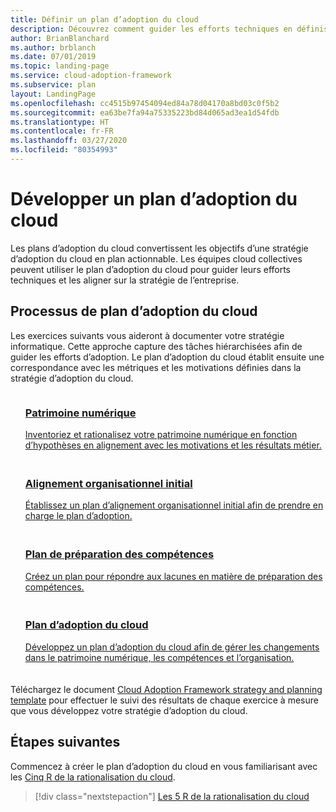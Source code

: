```yaml
---
title: Définir un plan d’adoption du cloud
description: Découvrez comment guider les efforts techniques en définissant un plan d’adoption du cloud à l’aide du Cloud Adoption Framework pour Azure.
author: BrianBlanchard
ms.author: brblanch
ms.date: 07/01/2019
ms.topic: landing-page
ms.service: cloud-adoption-framework
ms.subservice: plan
layout: LandingPage
ms.openlocfilehash: cc4515b97454094ed84a78d04170a8bd03c0f5b2
ms.sourcegitcommit: ea63be7fa94a75335223bd84d065ad3ea1d54fdb
ms.translationtype: HT
ms.contentlocale: fr-FR
ms.lasthandoff: 03/27/2020
ms.locfileid: "80354993"
---
```

<!-- markdownlint-disable MD026 -->

# <a name="develop-a-cloud-adoption-plan"></a>Développer un plan d’adoption du cloud

Les plans d’adoption du cloud convertissent les objectifs d’une stratégie d’adoption du cloud en plan actionnable. Les équipes cloud collectives peuvent utiliser le plan d’adoption du cloud pour guider leurs efforts techniques et les aligner sur la stratégie de l’entreprise.

## <a name="cloud-adoption-plan-process"></a>Processus de plan d’adoption du cloud

Les exercices suivants vous aideront à documenter votre stratégie informatique. Cette approche capture des tâches hiérarchisées afin de guider les efforts d’adoption. Le plan d’adoption du cloud établit ensuite une correspondance avec les métriques et les motivations définies dans la stratégie d’adoption du cloud.

<!-- markdownlint-disable MD033 -->

<ul class="panelContent cardsF">
    <li style="display: flex; flex-direction: column;">
        <a href="../digital-estate/rationalize.md">
            <div class="cardSize">
                <div class="cardPadding" style="padding-bottom:10px;">
                    <div class="card" style="padding-bottom:10px;">
                        <div class="cardImageOuter">
                            <div class="cardImage">
                                <img alt="" src="../_images/icons/1.png" data-linktype="external">
                            </div>
                        </div>
                        <div class="cardText" style="padding-left:0px;">
                            <h3>Patrimoine numérique</h3>
Inventoriez et rationalisez votre patrimoine numérique en fonction d’hypothèses en alignement avec les motivations et les résultats métier.
                        </div>
                    </div>
                </div>
            </div>
        </a>
    </li>
    <li style="display: flex; flex-direction: column;">
        <a href="./initial-org-alignment.md">
            <div class="cardSize">
                <div class="cardPadding" style="padding-bottom:10px;">
                    <div class="card" style="padding-bottom:10px;">
                        <div class="cardImageOuter">
                            <div class="cardImage">
                                <img alt="" src="../_images/icons/2.png" data-linktype="external">
                            </div>
                        </div>
                        <div class="cardText" style="padding-left:0px;">
                            <h3>Alignement organisationnel initial</h3>
Établissez un plan d’alignement organisationnel initial afin de prendre en charge le plan d’adoption.
                        </div>
                    </div>
                </div>
            </div>
        </a>
    </li>
    <li style="display: flex; flex-direction: column;">
        <a href="./adapt-roles-skills-processes.md">
            <div class="cardSize">
                <div class="cardPadding" style="padding-bottom:10px;">
                    <div class="card" style="padding-bottom:10px;">
                        <div class="cardImageOuter">
                            <div class="cardImage">
                                <img alt="" src="../_images/icons/3.png" data-linktype="external">
                            </div>
                        </div>
                        <div class="cardText" style="padding-left:0px;">
                            <h3>Plan de préparation des compétences</h3>
Créez un plan pour répondre aux lacunes en matière de préparation des compétences.
                        </div>
                    </div>
                </div>
            </div>
        </a>
    </li>
    <li style="display: flex; flex-direction: column;">
        <a href="./plan-intro.md">
            <div class="cardSize">
                <div class="cardPadding" style="padding-bottom:10px;">
                    <div class="card" style="padding-bottom:10px;">
                        <div class="cardImageOuter">
                            <div class="cardImage">
                                <img alt="" src="../_images/icons/4.png" data-linktype="external">
                            </div>
                        </div>
                        <div class="cardText" style="padding-left:0px;">
                            <h3>Plan d’adoption du cloud</h3>
Développez un plan d’adoption du cloud afin de gérer les changements dans le patrimoine numérique, les compétences et l’organisation.
                        </div>
                    </div>
                </div>
            </div>
        </a>
    </li>
</ul>

Téléchargez le document [Cloud Adoption Framework strategy and planning template](https://archcenter.blob.core.windows.net/cdn/fusion/readiness/Microsoft-Cloud-Adoption-Framework-Strategy-and-Plan-Template.docx) pour effectuer le suivi des résultats de chaque exercice à mesure que vous développez votre stratégie d’adoption du cloud.

## <a name="next-steps"></a>Étapes suivantes

Commencez à créer le plan d’adoption du cloud en vous familiarisant avec les [Cinq R de la rationalisation du cloud](../digital-estate/5-rs-of-rationalization.md).

> [!div class="nextstepaction"]
> [Les 5 R de la rationalisation du cloud](../digital-estate/5-rs-of-rationalization.md)
